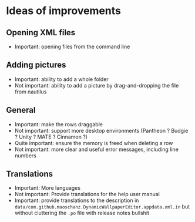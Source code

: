 # Ideas of improvements

## Opening XML files

- Important: opening files from the command line

## Adding pictures

- Important: ability to add a whole folder
- Not important: ability to add a picture by drag-and-dropping the file from nautilus

## General

- Important: make the rows draggable
- Not important: support more desktop environments (Pantheon ? Budgie ? Unity ? MATE ? Cinnamon ?)
- Quite important: ensure the memory is freed when deleting a row
- Not important: more clear and useful error messages, including line numbers

## Translations

- Important: More languages
- Not important: Provide translations for the help user manual
- Important: provide translations to the description in `data/com.github.maoschanz.DynamicWallpaperEditor.appdata.xml.in` but without cluttering the `.po` file with release notes bullshit


